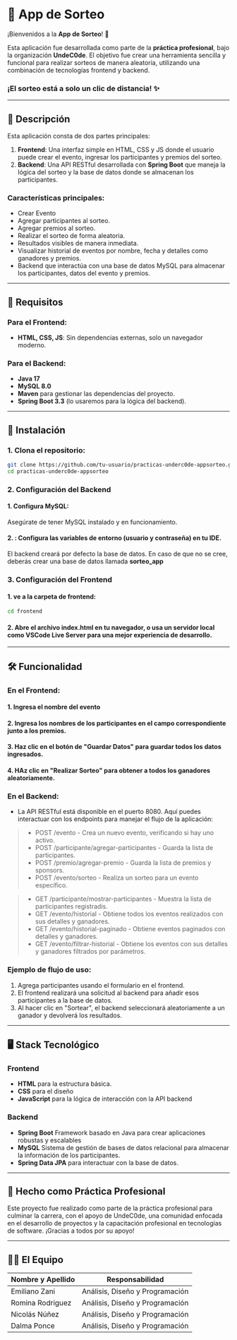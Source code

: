 <p align="center">
  <h1>🎉 App de Sorteo</h1>
</p>

¡Bienvenidos a la **App de Sorteo**! 🎲

Esta aplicación fue desarrollada como parte de la **práctica profesional**, bajo la organización **UndeC0de**. El objetivo fue crear una herramienta sencilla y funcional para realizar sorteos de manera aleatoria, utilizando una combinación de tecnologías frontend y backend.

### **¡El sorteo está a solo un clic de distancia!** ✨

---

## 📜 Descripción

Esta aplicación consta de dos partes principales:

1. **Frontend**: Una interfaz simple en HTML, CSS y JS donde el usuario puede crear el evento, ingresar los participantes y premios del sorteo.
2. **Backend**: Una API RESTful desarrollada con **Spring Boot** que maneja la lógica del sorteo y la base de datos donde se almacenan los participantes.

### Características principales:

- Crear Evento
- Agregar participantes al sorteo.
- Agregar premios al sorteo.
- Realizar el sorteo de forma aleatoria.
- Resultados visibles de manera inmediata.
- Visualizar historial de eventos por nombre, fecha y detalles como ganadores y premios.
- Backend que interactúa con una base de datos MySQL para almacenar los participantes, datos del evento y premios.

---

## 🔧 Requisitos

### Para el Frontend:

- **HTML, CSS, JS**: Sin dependencias externas, solo un navegador moderno.

### Para el Backend:

- **Java 17**
- **MySQL 8.0**
- **Maven** para gestionar las dependencias del proyecto.
- **Spring Boot 3.3** (lo usaremos para la lógica del backend).

---

## 🚀 Instalación

### 1. Clona el repositorio:

```bash
git clone https://github.com/tu-usuario/practicas-underc0de-appsorteo.git
cd practicas-underc0de-appsorteo
```

### 2. Configuración del Backend
####  1. Configura MySQL:

Asegúrate de tener MySQL instalado y en funcionamiento.

####  2. : Configura las variables de entorno (usuario y contraseña) en tu IDE. 
El backend creará por defecto la base de datos. En caso de que no se cree, deberás crear una base de datos llamada **sorteo_app**


### 3. Configuración del Frontend
#### 1. ve a la carpeta de frontend:

```bash
cd frontend
```

#### 2. Abre el archivo index.html en tu navegador, o usa un servidor local como VSCode Live Server para una mejor experiencia de desarrollo.

---

## 🛠️ Funcionalidad

### En el Frontend:
#### 1. Ingresa el nombre del evento
#### 2. Ingresa los nombres de los participantes en el campo correspondiente junto a los premios.
#### 3. Haz clic en el botón de "Guardar Datos" para guardar todos los datos ingresados.
#### 4. HAz clic en "Realizar Sorteo" para obtener a todos los ganadores aleatoriamente. 

### En el Backend:
- La API RESTful está disponible en el puerto 8080. Aquí puedes interactuar con los endpoints para manejar el flujo de la aplicación:
> - POST /evento - Crea un nuevo evento, verificando si hay uno activo.
> - POST /participante/agregar-participantes - Guarda la lista de participantes.
> - POST /premio/agregar-premio - Guarda la lista de premios y sponsors.
> - POST /evento/sorteo - Realiza un sorteo para un evento específico.

> - GET /participante/mostrar-participantes - Muestra la lista de participantes registradis. 
> - GET /evento/historial - Obtiene todos los eventos realizados con sus detalles y ganadores.
> - GET /evento/historial-paginado - Obtiene eventos paginados con detalles y ganadores.
> - GET /evento/filtrar-historial - Obtiene los eventos con sus detalles y ganadores filtrados por parámetros. 

### Ejemplo de flujo de uso:
1. Agrega participantes usando el formulario en el frontend.
2. El frontend realizará una solicitud al backend para añadir esos participantes a la base de datos.
3. Al hacer clic en "Sortear", el backend seleccionará aleatoriamente a un ganador y devolverá los resultados.

---

## 🖥️ Stack Tecnológico
### Frontend
- **HTML** para la estructura básica.
- **CSS** para el diseño
- **JavaScript** para la lógica de interacción con la API backend

### Backend
- **Spring Boot** Framework basado en Java para crear aplicaciones robustas y escalables
- **MySQL** Sistema de gestión de bases de datos relacional para almacenar la información de los participantes.
- **Spring Data JPA** para interactuar con la base de datos.

---

## 💼 Hecho como Práctica Profesional
Este proyecto fue realizado como parte de la práctica profesional para culminar la carrera, con el apoyo de UndeC0de, una comunidad enfocada en el desarrollo de proyectos y la capacitación profesional en tecnologías de software. ¡Gracias a todos por su apoyo!

---

## 👨‍💻 El Equipo
|  Nombre y Apellido  |  Responsabilidad     |
| -------------------  | :----------: |
| Emiliano Zani | Análisis, Diseño y Programación |
| Romina Rodriguez | Análisis, Diseño y Programación |
| Nicolás Núñez | Análisis, Diseño y Programación |
| Dalma Ponce | Análisis, Diseño y Programación |
